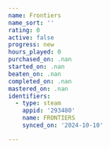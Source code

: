 ```yaml
---
name: Frontiers
name_sort: ''
rating: 0
active: false
progress: new
hours_played: 0
purchased_on: .nan
started_on: .nan
beaten_on: .nan
completed_on: .nan
mastered_on: .nan
identifiers:
  - type: steam
    appid: '293480'
    name: FRONTIERS
    synced_on: '2024-10-10'

---
```

